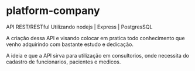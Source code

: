 # platform-company
API REST/RESTful Utilizando nodejs | Express | PostgresSQL

A criação dessa API e visando colocar em pratica todo conhecimento que venho adquirindo com bastante estudo e dedicação.

A ideia e que a API sirva para utilização em consultorios, onde necessita do cadastro de funcionarios, pacientes e medicos.

